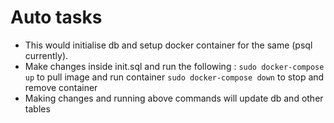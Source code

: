 # Auto tasks

- This would initialise db and setup docker container for the same (psql currently).
- Make changes inside init.sql and run the following :
  `sudo docker-compose up` to pull image and run container
  `sudo docker-compose down` to stop and remove container
- Making changes and running above commands will update db and other tables
